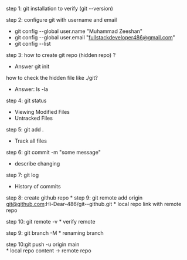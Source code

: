 step 1: git installation to verify (git --version)

step 2: configure git with username and email
* git config --global user.name "Muhammad Zeeshan"
* git config --global user.email "fullstackdeveloper486@gmail.com"
* git config --list

step 3: how to create git repo (hidden repo) ?
* Answer git init

how to check the hidden file like ./git?
* Answer: ls -la

step 4: git status

* Viewing Modified Files
* Untracked Files
  
step 5: git add .
* Track all files

step 6: git commit -m "some message"
* describe changing

step 7: git log
* History of commits

step 8: create github repo
              *
step 9: git remote add origin git@github.com:Hi-Dear-486/git--github.git
        * local repo link with  remote repo
        
step 10: git remote -v
         * verify remote     
         
step 9: git branch -M <newbranchname> 
        * renaming branch
        
step 10:git push -u origin main  
        * local repo content -> remote repo

